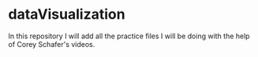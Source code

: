 # dataVisualization
In this repository I will add all the practice files I will be doing with the help of Corey Schafer's videos.
